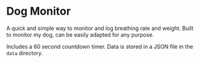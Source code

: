 # Dog Monitor

A quick and simple way to monitor and log breathing rate and weight.
Built to monitor my dog, can be easily adapted for any purpose.

Includes a 60 second countdown timer.
Data is stored in a JSON file in the `data` directory.